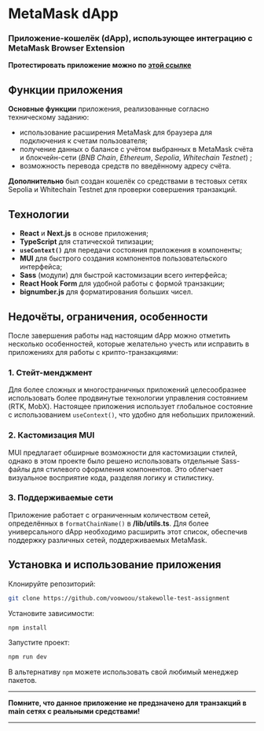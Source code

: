 # MetaMask dApp

### Приложение-кошелёк (dApp), использующее интеграцию с MetaMask Browser Extension

**Протестировать приложение можно по [этой ссылке](https://voowoou.github.io/stakewolle-test-assignment/)**

## Функции приложения

**Основные функции** приложения, реализованные согласно техническому заданию:

- использование расширения MetaMask для браузера для подключения к счетам пользователя;
- получение данных о балансе с учётом выбранных в MetaMask счёта и блокчейн-сети (_BNB Chain_, _Ethereum_, _Sepolia_, _Whitechain Testnet_) ;
- возможность перевода средств по введённому адресу счёта.

**Дополнительно** был создан кошелёк со средствами в тестовых сетях Sepolia и Whitechain Testnet для проверки совершения транзакций.

## Технологии

- **React** и **Next.js** в основе приложения;
- **TypeScript** для статической типизации;
- **`useContext()`** для передачи состояния приложения в компоненты;
- **MUI** для быстрого создания компонентов пользовательского интерфейса;
- **Sass** (модули) для быстрой кастомизации всего интерфейса;
- **React Hook Form** для удобной работы с формой транзакции;
- **bignumber.js** для форматирования больших чисел.

## Недочёты, ограничения, особенности

После завершения работы над настоящим dApp можно отметить несколько особенностей, которые желательно учесть или исправить в приложениях для работы с крипто-транзакциями:

### 1. Стейт-менджмент

Для более сложных и многостраничных приложений целесообразнее использовать более продвинутые технологии управления состоянием (RTK, MobX). Настоящее приложения использует глобальное состояние с использованием `useContext()`, что удобно для небольших приложений.

### 2. Кастомизация MUI

MUI предлагает обширные возможности для кастомизации стилей, однако в этом проекте было решено использовать отдельные Sass-файлы для стилевого оформления компонентов. Это облегчает визуальное восприятие кода, разделяя логику и стилистику.

### 3. Поддерживаемые сети

Приложение работает с ограниченным количеством сетей, определённых в `formatChainName()` в **/lib/utils.ts**. Для более универсального dApp необходимо расширить этот список, обеспечив поддержку различных сетей, поддерживаемых MetaMask.

## Установка и использование приложения

Клонируйте репозиторий:

```bash
git clone https://github.com/voowoou/stakewolle-test-assignment
```

Установите зависимости:

```bash
npm install
```

Запустите проект:

```bash
npm run dev
```

В альтернативу `npm` можете использовать свой любимый менеджер пакетов.

---

**Помните, что данное приложение не предзначено для транзакций в main сетях с реальными средствами!**

---
